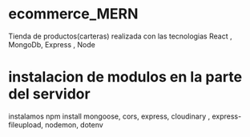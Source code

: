 # ecommerce_MERN
Tienda de productos(carteras) realizada con las tecnologias React , MongoDb, Express , Node

# instalacion de modulos en la parte del servidor
instalamos npm install mongoose, cors, express, cloudinary , express-fileupload, nodemon, dotenv
